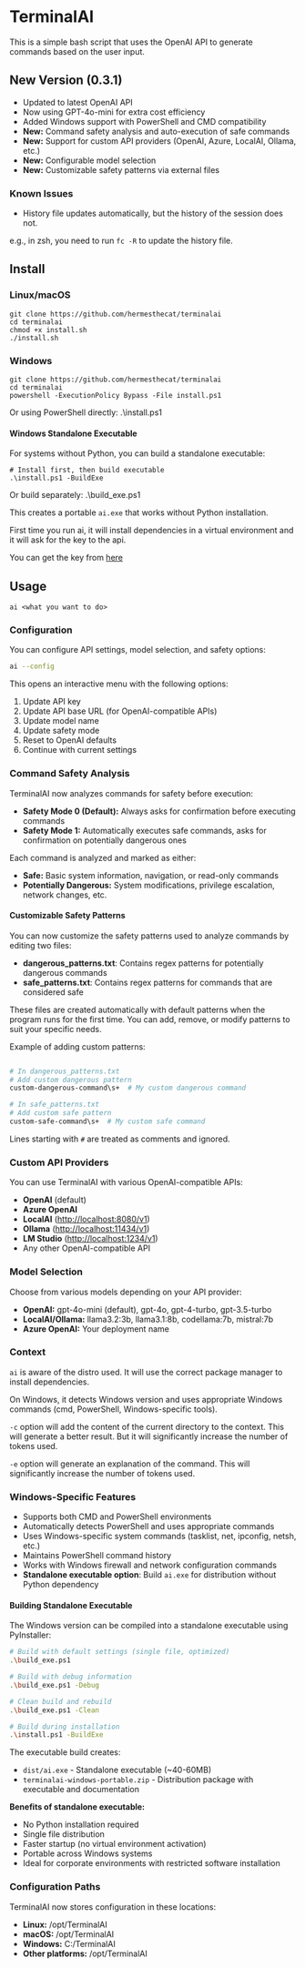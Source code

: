 # TerminalAI

This is a simple bash script that uses the OpenAI API to generate commands based on the user input.

## New Version (0.3.1)

- Updated to latest OpenAI API
- Now using GPT-4o-mini for extra cost efficiency
- Added Windows support with PowerShell and CMD compatibility
- **New:** Command safety analysis and auto-execution of safe commands
- **New:** Support for custom API providers (OpenAI, Azure, LocalAI, Ollama, etc.)
- **New:** Configurable model selection
- **New:** Customizable safety patterns via external files

### Known Issues

- History file updates automatically, but the history of the session does not.

e.g., in zsh, you need to run `fc -R` to update the history file.

## Install

### Linux/macOS

    git clone https://github.com/hermesthecat/terminalai
    cd terminalai
    chmod +x install.sh
    ./install.sh

### Windows

    git clone https://github.com/hermesthecat/terminalai
    cd terminalai
    powershell -ExecutionPolicy Bypass -File install.ps1

Or using PowerShell directly:
    .\install.ps1

#### Windows Standalone Executable

For systems without Python, you can build a standalone executable:

    # Install first, then build executable
    .\install.ps1 -BuildExe

Or build separately:
    .\build_exe.ps1

This creates a portable `ai.exe` that works without Python installation.

First time you run ai, it will install dependencies in a virtual environment and it will ask for the key to the api.

You can get the key from [here](https://platform.openai.com/api-keys)

## Usage

`ai <what you want to do>`

### Configuration

You can configure API settings, model selection, and safety options:

```bash
ai --config
```

This opens an interactive menu with the following options:

1. Update API key
2. Update API base URL (for OpenAI-compatible APIs)
3. Update model name
4. Update safety mode
5. Reset to OpenAI defaults
6. Continue with current settings

### Command Safety Analysis

TerminalAI now analyzes commands for safety before execution:

- **Safety Mode 0 (Default):** Always asks for confirmation before executing commands
- **Safety Mode 1:** Automatically executes safe commands, asks for confirmation on potentially dangerous ones

Each command is analyzed and marked as either:

- **Safe:** Basic system information, navigation, or read-only commands
- **Potentially Dangerous:** System modifications, privilege escalation, network changes, etc.

#### Customizable Safety Patterns

You can now customize the safety patterns used to analyze commands by editing two files:

- **dangerous_patterns.txt**: Contains regex patterns for potentially dangerous commands
- **safe_patterns.txt**: Contains regex patterns for commands that are considered safe

These files are created automatically with default patterns when the program runs for the first time. You can add, remove, or modify patterns to suit your specific needs.

Example of adding custom patterns:

```bash

# In dangerous_patterns.txt
# Add custom dangerous pattern
custom-dangerous-command\s+  # My custom dangerous command

# In safe_patterns.txt
# Add custom safe pattern
custom-safe-command\s+  # My custom safe command
```

Lines starting with `#` are treated as comments and ignored.

### Custom API Providers

You can use TerminalAI with various OpenAI-compatible APIs:

- **OpenAI** (default)
- **Azure OpenAI**
- **LocalAI** (<http://localhost:8080/v1>)
- **Ollama** (<http://localhost:11434/v1>)
- **LM Studio** (<http://localhost:1234/v1>)
- Any other OpenAI-compatible API

### Model Selection

Choose from various models depending on your API provider:

- **OpenAI:** gpt-4o-mini (default), gpt-4o, gpt-4-turbo, gpt-3.5-turbo
- **LocalAI/Ollama:** llama3.2:3b, llama3.1:8b, codellama:7b, mistral:7b
- **Azure OpenAI:** Your deployment name

### Context

`ai` is aware of the distro used. It will use the correct package manager to install dependencies.

On Windows, it detects Windows version and uses appropriate Windows commands (cmd, PowerShell, Windows-specific tools).

`-c` option will add the content of the current directory to the context. This will generate a better result. But it will significantly increase the number of tokens used.

`-e` option will generate an explanation of the command. This will significantly increase the number of tokens used.

### Windows-Specific Features

- Supports both CMD and PowerShell environments
- Automatically detects PowerShell and uses appropriate commands
- Uses Windows-specific system commands (tasklist, net, ipconfig, netsh, etc.)
- Maintains PowerShell command history
- Works with Windows firewall and network configuration commands
- **Standalone executable option**: Build `ai.exe` for distribution without Python dependency

#### Building Standalone Executable

The Windows version can be compiled into a standalone executable using PyInstaller:

```bash
# Build with default settings (single file, optimized)
.\build_exe.ps1

# Build with debug information
.\build_exe.ps1 -Debug

# Clean build and rebuild
.\build_exe.ps1 -Clean

# Build during installation
.\install.ps1 -BuildExe
```

The executable build creates:

- `dist/ai.exe` - Standalone executable (~40-60MB)
- `terminalai-windows-portable.zip` - Distribution package with executable and documentation

**Benefits of standalone executable:**

- No Python installation required
- Single file distribution
- Faster startup (no virtual environment activation)
- Portable across Windows systems
- Ideal for corporate environments with restricted software installation

### Configuration Paths

TerminalAI now stores configuration in these locations:

- **Linux:** /opt/TerminalAI
- **macOS:** /opt/TerminalAI
- **Windows:** C:/TerminalAI
- **Other platforms:** /opt/TerminalAI
